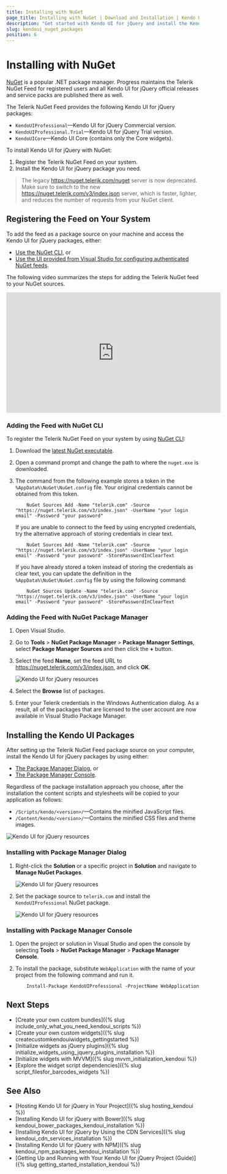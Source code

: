 ```yaml
---
title: Installing with NuGet
page_title: Installing with NuGet | Download and Installation | Kendo UI for jQuery
description: "Get started with Kendo UI for jQuery and install the Kendo UI Professional or Kendo UI Core NuGet packages."
slug: kendoui_nuget_packages
position: 6
---
```


# Installing with NuGet

[NuGet](https://www.nuget.org) is a popular .NET package manager. Progress maintains the Telerik NuGet Feed for registered users and all Kendo UI for jQuery official releases and service packs are published there as well.

The Telerik NuGet Feed provides the following Kendo UI for jQuery packages:

* `KendoUIProfessional`&mdash;Kendo UI for jQuery Commercial version.
* `KendoUIProfessional.Trial`&mdash;Kendo UI for jQuery Trial version.
* `KendoUICore`&mdash;Kendo UI Core (contains only the Core widgets).

To install Kendo UI for jQuery with NuGet:

1. Register the Telerik NuGet Feed on your system.
1. Install the Kendo UI for jQuery package you need.

>The legacy https://nuget.telerik.com/nuget server is now deprecated. Make sure to switch to the new https://nuget.telerik.com/v3/index.json server, which is faster, lighter, and reduces the number of requests from your NuGet client.

## Registering the Feed on Your System

To add the feed as a package source on your machine and access the Kendo UI for jQuery packages, either:

* [Use the NuGet CLI](#adding-the-feed-with-nuget-cli), or
* [Use the UI provided from Visual Studio for configuring authenticated NuGet feeds](#adding-the-feed-with-nuget-package-manager).

The following video summarizes the steps for adding the Telerik NuGet feed to your NuGet sources.

<iframe width="560" height="315" src="https://www.youtube.com/embed/c3m_BLMXNDk" frameborder="0" allow="accelerometer; autoplay; encrypted-media; gyroscope; picture-in-picture" allowfullscreen></iframe>

### Adding the Feed with NuGet CLI

To register the Telerik NuGet Feed on your system by using [NuGet CLI](http://docs.nuget.org/consume/Command-Line-Reference):

1. Download the [latest NuGet executable](https://dist.nuget.org/win-x86-commandline/latest/nuget.exe).

1. Open a command prompt and change the path to where the `nuget.exe` is downloaded.

1. The command from the following example stores a token in the `%AppData%\NuGet\NuGet.config` file. Your original credentials cannot be obtained from this token.

    ```
        NuGet Sources Add -Name "telerik.com" -Source "https://nuget.telerik.com/v3/index.json" -UserName "your login email" -Password "your password"
    ```

    If you are unable to connect to the feed by using encrypted credentials, try the alternative approach of storing credentials in clear text.

    ```
        NuGet Sources Add -Name "telerik.com" -Source "https://nuget.telerik.com/v3/index.json" -UserName "your login email" -Password "your password" -StorePasswordInClearText
    ```

    If you have already stored a token instead of storing the credentials as clear text, you can update the definition in the `%AppData%\NuGet\NuGet.config` file by using the following command:

    ```
        NuGet Sources Update -Name "telerik.com" -Source "https://nuget.telerik.com/v3/index.json" -UserName "your login email" -Password "your password" -StorePasswordInClearText
    ```

### Adding the Feed with NuGet Package Manager

1. Open Visual Studio.

1. Go to **Tools** > **NuGet Package Manager** > **Package Manager Settings**, select **Package Manager Sources** and then click the **+** button.

1. Select the feed **Name**, set the feed URL to https://nuget.telerik.com/v3/index.json, and click **OK**.

    ![Kendo UI for jQuery resources](../../images/add-nuget-package-source.png)

1. Select the **Browse** list of packages.

1. Enter your Telerik credentials in the Windows Authentication dialog. As a result, all of the packages that are licensed to the user account are now available in Visual Studio Package Manager.

## Installing the Kendo UI Packages

After setting up the Telerik NuGet Feed package source on your computer, install the Kendo UI for jQuery packages by using either:

* [The Package Manager Dialog](#installing-with-package-manager-dialog), or
* [The Package Manager Console](#installing-with-package-manager-console).

Regardless of the package installation approach you choose, after the installation the content scripts and stylesheets will be copied to your application as follows:

* `/Scripts/kendo/<version>/`&mdash;Contains the minified JavaScript files.
* `/Content/kendo/<version>/`&mdash;Contains the minified CSS files and theme images.

![Kendo UI for jQuery resources](../../images/kendo-folder-structure.png)

### Installing with Package Manager Dialog

1. Right-click the **Solution** or a specific project in **Solution** and navigate to **Manage NuGet Packages**.

    ![Kendo UI for jQuery resources](../../images/manage-nuget-packages.png)

1. Set the package source to `telerik.com` and install the `KendoUIProfessional` NuGet package.

    ![Kendo UI for jQuery resources](../../images/kendo-ui-package.png)

### Installing with Package Manager Console

1. Open the project or solution in Visual Studio and open the console by selecting **Tools** > **NuGet Package Manager** > **Package Manager Console**.

1. To install the package, substitute `WebApplication` with the name of your project from the following command and run it.

    ```
        Install-Package KendoUIProfessional -ProjectName WebApplication
    ```

## Next Steps

* [Create your own custom bundles]({% slug include_only_what_you_need_kendoui_scripts %})
* [Create your own custom widgets]({% slug createcustomkendouiwidgets_gettingstarted %})
* [Initialize widgets as jQuery plugins]({% slug initialize_widgets_using_jquery_plugins_installation %})
* [Initialize widgets with MVVM]({% slug mvvm_initialization_kendoui %})
* [Explore the widget script dependencies]({% slug script_filesfor_barcodes_widgets %})

## See Also

* [Hosting Kendo UI for jQuery in Your Project]({% slug hosting_kendoui %})
* [Installing Kendo UI for jQuery with Bower]({% slug kendoui_bower_packages_kendoui_installation %})
* [Installing Kendo UI for jQuery by Using the CDN Services]({% slug kendoui_cdn_services_installation %})
* [Installing Kendo UI for jQuery with NPM]({% slug kendoui_npm_packages_kendoui_installation %})
* [Getting Up and Running with Your Kendo UI for jQuery Project (Guide)]({% slug getting_started_installation_kendoui %})
